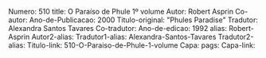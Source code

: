 Numero: 510
title: O Paraíso de Phule 1º volume
Autor: Robert Asprin
Co-autor: 
Ano-de-Publicacao: 2000
Titulo-original: "Phules Paradise"
Tradutor: Alexandra Santos Tavares
Co-tradutor: 
Ano-de-edicao: 1992
alias: Robert-Asprin
Autor2-alias: 
Tradutor1-alias: Alexandra-Santos-Tavares
Tradutor2-alias: 
Titulo-link: 510-O-Paraiso-de-Phule-1-volume
Capa: 
pags: 
Capa-link: 